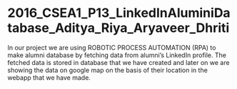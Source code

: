 # 2016_CSEA1_P13_LinkedInAluminiDatabase_Aditya_Riya_Aryaveer_Dhriti
In our project we are using ROBOTIC PROCESS AUTOMATION (RPA) to make alumni database by fetching data from alumni’s LinkedIn profile. The fetched data is stored in database that we have created and later on we are showing the data on google map on the basis of their location in the webapp that we have made.

